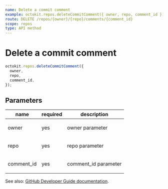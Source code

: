```yaml
---
name: Delete a commit comment
example: octokit.repos.deleteCommitComment({ owner, repo, comment_id })
route: DELETE /repos/{owner}/{repo}/comments/{comment_id}
scope: repos
type: API method
---
```


# Delete a commit comment

```js
octokit.repos.deleteCommitComment({
  owner,
  repo,
  comment_id,
});
```

## Parameters

<table>
  <thead>
    <tr>
      <th>name</th>
      <th>required</th>
      <th>description</th>
    </tr>
  </thead>
  <tbody>
    <tr><td>owner</td><td>yes</td><td>

owner parameter

</td></tr>
<tr><td>repo</td><td>yes</td><td>

repo parameter

</td></tr>
<tr><td>comment_id</td><td>yes</td><td>

comment_id parameter

</td></tr>
  </tbody>
</table>

See also: [GitHub Developer Guide documentation](https://developer.github.com/v3/repos/comments/#delete-a-commit-comment).

